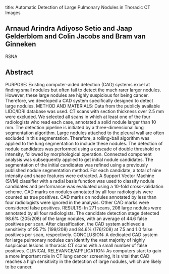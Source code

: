 title: Automatic Detection of Large Pulmonary Nodules in Thoracic CT Images

## Arnaud Arindra Adiyoso Setio and Jaap Gelderblom and Colin Jacobs and Bram van Ginneken
RSNA


## Abstract
PURPOSE: Existing computer-aided detection (CAD) systems excel at finding small nodules but often fail to detect the much rarer larger nodules. However, these large nodules are highly suspicious for being cancer. Therefore, we developed a CAD system specifically designed to detect large nodules. METHOD AND MATERIALS: Data from the publicly available LIDC/IDRI database was used. CT scans with section thickness over 2.5 mm were excluded. We selected all scans in which at least one of the four radiologists who read each case, annotated a solid nodule larger than 10 mm. The detection pipeline is initiated by a three-dimensional lung segmentation algorithm. Large nodules attached to the pleural wall are often excluded in this segmentation. Therefore, a rolling-ball algorithm was applied to the lung segmentation to include these nodules. The detection of nodule candidates was performed using a cascade of double threshold on intensity, followed by morphological operation. Connected component analysis was subsequently applied to get initial nodule candidates. The segmentation of the initial candidates was refined using a previously published nodule segmentation method. For each candidate, a total of nine intensity and shape features were extracted. A Support Vector Machine (SVM) classifier with a radial basis function was used to classify nodule candidates and performance was evaluated using a 10-fold cross-validation scheme. CAD marks on nodules annotated by all four radiologists were counted as true positives. CAD marks on nodules annotated by less than four radiologists were ignored in the analysis. Other CAD marks were considered false positives. RESULTS: In 271 scans, 208 large nodules were annotated by all four radiologists. The candidate detection stage detected 98.6% (205/208) of the large nodules, with an average of 44.6 false positives per scan. After classification, the CAD system achieved a sensitivity of 95.7% (199/208) and 84.6% (176/208) at 7.5 and 1.0 false positives per scan, respectively. CONCLUSION: A dedicated CAD system for large pulmonary nodules can identify the vast majority of highly suspicious lesions in thoracic CT scans with a small number of false positives. CLINICAL RELEVANCE/APPLICATION: As computers start to gain a more important role in CT lung cancer screening, it is vital that CAD reaches a high sensitivity in the detection of large nodules, which are likely to be cancer.

